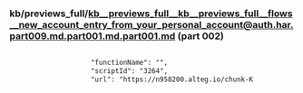 ### kb/previews_full/kb__previews_full__kb__previews_full__flows__new_account_entry_from_your_personal_account@auth.har.part009.md.part001.md.part001.md (part 002)

```md

                    "functionName": "",
                    "scriptId": "3264",
                    "url": "https://n958200.alteg.io/chunk-K
```

```
